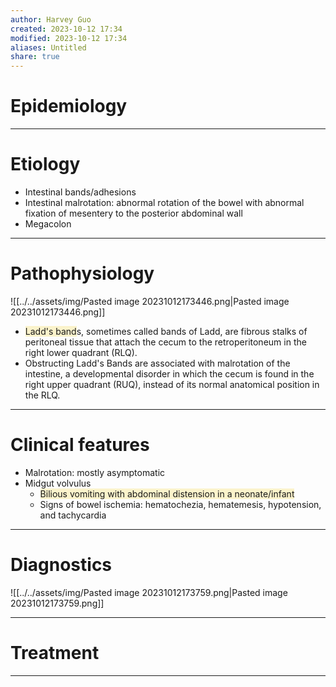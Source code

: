 ```yaml
---
author: Harvey Guo
created: 2023-10-12 17:34
modified: 2023-10-12 17:34
aliases: Untitled
share: true
---
```


# Epidemiology


---
# Etiology
- Intestinal bands/adhesions 
- Intestinal malrotation: abnormal rotation of the bowel with abnormal fixation of mesentery to the posterior abdominal wall 
- Megacolon

---
# Pathophysiology
![[../../assets/img/Pasted image 20231012173446.png|Pasted image 20231012173446.png]]
- <span style="background:rgba(240, 200, 0, 0.2)">Ladd's band</span>s, sometimes called bands of Ladd, are fibrous stalks of peritoneal tissue that attach the cecum to the retroperitoneum in the right lower quadrant (RLQ).
- Obstructing Ladd's Bands are associated with malrotation of the intestine, a developmental disorder in which the cecum is found in the right upper quadrant (RUQ), instead of its normal anatomical position in the RLQ.

---
# Clinical features
- Malrotation: mostly asymptomatic 
- Midgut volvulus
	- <span style="background:rgba(240, 200, 0, 0.2)">Bilious vomiting with abdominal distension in a neonate/infant </span>
	- Signs of bowel ischemia: hematochezia, hematemesis, hypotension, and tachycardia

---
# Diagnostics
![[../../assets/img/Pasted image 20231012173759.png|Pasted image 20231012173759.png]]

---
# Treatment


---
